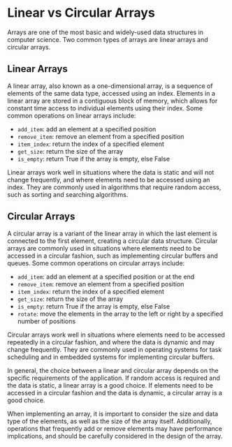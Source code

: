 # Linear vs Circular Arrays

Arrays are one of the most basic and widely-used data structures in computer science. Two common types of arrays are linear arrays and circular arrays. 

## Linear Arrays

A linear array, also known as a one-dimensional array, is a sequence of elements of the same data type, accessed using an index. Elements in a linear array are stored in a contiguous block of memory, which allows for constant time access to individual elements using their index. Some common operations on linear arrays include:

- `add_item`: add an element at a specified position
- `remove_item`: remove an element from a specified position
- `item_index`: return the index of a specified element
- `get_size`: return the size of the array
- `is_empty`: return True if the array is empty, else False

Linear arrays work well in situations where the data is static and will not change frequently, and where elements need to be accessed using an index. They are commonly used in algorithms that require random access, such as sorting and searching algorithms.

## Circular Arrays

A circular array is a variant of the linear array in which the last element is connected to the first element, creating a circular data structure. Circular arrays are commonly used in situations where elements need to be accessed in a circular fashion, such as implementing circular buffers and queues. Some common operations on circular arrays include:

- `add_item`: add an element at a specified position or at the end
- `remove_item`: remove an element from a specified position
- `item_index`: return the index of a specified element
- `get_size`: return the size of the array
- `is_empty`: return True if the array is empty, else False
- `rotate`: move the elements in the array to the left or right by a specified number of positions

Circular arrays work well in situations where elements need to be accessed repeatedly in a circular fashion, and where the data is dynamic and may change frequently. They are commonly used in operating systems for task scheduling and in embedded systems for implementing circular buffers.

In general, the choice between a linear and circular array depends on the specific requirements of the application. If random access is required and the data is static, a linear array is a good choice. If elements need to be accessed in a circular fashion and the data is dynamic, a circular array is a good choice.

When implementing an array, it is important to consider the size and data type of the elements, as well as the size of the array itself. Additionally, operations that frequently add or remove elements may have performance implications, and should be carefully considered in the design of the array.

